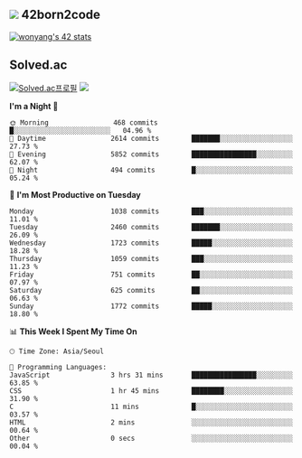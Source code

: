 
## <img src="https://img.shields.io/badge/-000000?style=flat&logo=42&logoColor=white"> 42born2code
<!--[![wonyang's 42 stats](https://badge42.vercel.app/api/v2/cl5nhe5b6007809kydha7ht42/stats?cursusId=21&coalitionId=88)](https://profile.intra.42.fr/users/wonyang)-->

[![wonyang's 42 stats](https://badge.mediaplus.ma/starryblue/wonyang?1337Badge=off&UM6P=off)](https://github.com/oakoudad/badge42)

## Solved.ac
[![Solved.ac프로필](http://mazassumnida.wtf/api/v2/generate_badge?boj=bennyws)](https://solved.ac/bennyws)
<a href="https://solved.ac/bennyws"><img src="http://mazandi.herokuapp.com/api?handle=bennyws&theme=cold"/></a>

<!--START_SECTION:waka-->
**I'm a Night 🦉** 

```text
🌞 Morning                468 commits         █░░░░░░░░░░░░░░░░░░░░░░░░   04.96 % 
🌆 Daytime                2614 commits        ███████░░░░░░░░░░░░░░░░░░   27.73 % 
🌃 Evening                5852 commits        ████████████████░░░░░░░░░   62.07 % 
🌙 Night                  494 commits         █░░░░░░░░░░░░░░░░░░░░░░░░   05.24 % 
```
📅 **I'm Most Productive on Tuesday** 

```text
Monday                   1038 commits        ███░░░░░░░░░░░░░░░░░░░░░░   11.01 % 
Tuesday                  2460 commits        ███████░░░░░░░░░░░░░░░░░░   26.09 % 
Wednesday                1723 commits        █████░░░░░░░░░░░░░░░░░░░░   18.28 % 
Thursday                 1059 commits        ███░░░░░░░░░░░░░░░░░░░░░░   11.23 % 
Friday                   751 commits         ██░░░░░░░░░░░░░░░░░░░░░░░   07.97 % 
Saturday                 625 commits         ██░░░░░░░░░░░░░░░░░░░░░░░   06.63 % 
Sunday                   1772 commits        █████░░░░░░░░░░░░░░░░░░░░   18.80 % 
```


📊 **This Week I Spent My Time On** 

```text
🕑︎ Time Zone: Asia/Seoul

💬 Programming Languages: 
JavaScript               3 hrs 31 mins       ████████████████░░░░░░░░░   63.85 % 
CSS                      1 hr 45 mins        ████████░░░░░░░░░░░░░░░░░   31.90 % 
C                        11 mins             █░░░░░░░░░░░░░░░░░░░░░░░░   03.57 % 
HTML                     2 mins              ░░░░░░░░░░░░░░░░░░░░░░░░░   00.64 % 
Other                    0 secs              ░░░░░░░░░░░░░░░░░░░░░░░░░   00.04 % 
```


<!--END_SECTION:waka-->
